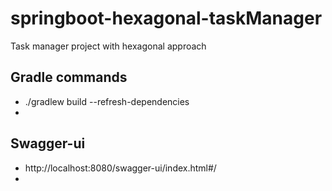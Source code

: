 # springboot-hexagonal-taskManager
Task manager project with hexagonal approach


## Gradle commands
* ./gradlew build --refresh-dependencies
* 

## Swagger-ui
* http://localhost:8080/swagger-ui/index.html#/
* 